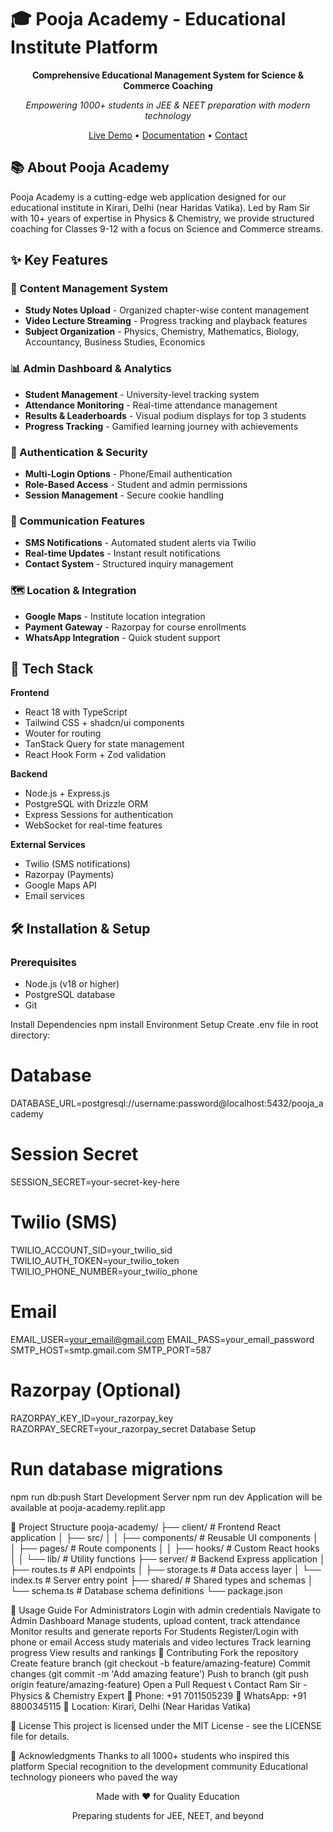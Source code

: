 # 🎓 Pooja Academy - Educational Institute Platform

<div align="center">

**Comprehensive Educational Management System for Science & Commerce Coaching**

*Empowering 1000+ students in JEE & NEET preparation with modern technology*

[Live Demo](#) • [Documentation](#) • [Contact](#contact)

</div>

## 📚 About Pooja Academy

Pooja Academy is a cutting-edge web application designed for our educational institute in Kirari, Delhi (near Haridas Vatika). Led by Ram Sir with 10+ years of expertise in Physics & Chemistry, we provide structured coaching for Classes 9-12 with a focus on Science and Commerce streams.

## ✨ Key Features

### 🔧 Content Management System
- **Study Notes Upload** - Organized chapter-wise content management
- **Video Lecture Streaming** - Progress tracking and playback features
- **Subject Organization** - Physics, Chemistry, Mathematics, Biology, Accountancy, Business Studies, Economics

### 📊 Admin Dashboard & Analytics
- **Student Management** - University-level tracking system
- **Attendance Monitoring** - Real-time attendance management
- **Results & Leaderboards** - Visual podium displays for top 3 students
- **Progress Tracking** - Gamified learning journey with achievements

### 🔐 Authentication & Security
- **Multi-Login Options** - Phone/Email authentication
- **Role-Based Access** - Student and admin permissions
- **Session Management** - Secure cookie handling

### 📱 Communication Features
- **SMS Notifications** - Automated student alerts via Twilio
- **Real-time Updates** - Instant result notifications
- **Contact System** - Structured inquiry management

### 🗺️ Location & Integration
- **Google Maps** - Institute location integration
- **Payment Gateway** - Razorpay for course enrollments
- **WhatsApp Integration** - Quick student support

## 🚀 Tech Stack

**Frontend**
- React 18 with TypeScript
- Tailwind CSS + shadcn/ui components
- Wouter for routing
- TanStack Query for state management
- React Hook Form + Zod validation

**Backend**
- Node.js + Express.js
- PostgreSQL with Drizzle ORM
- Express Sessions for authentication
- WebSocket for real-time features

**External Services**
- Twilio (SMS notifications)
- Razorpay (Payments)
- Google Maps API
- Email services

## 🛠️ Installation & Setup

### Prerequisites
- Node.js (v18 or higher)
- PostgreSQL database
- Git

Install Dependencies
npm install
Environment Setup
Create .env file in root directory:

# Database
DATABASE_URL=postgresql://username:password@localhost:5432/pooja_academy
# Session Secret
SESSION_SECRET=your-secret-key-here
# Twilio (SMS)
TWILIO_ACCOUNT_SID=your_twilio_sid
TWILIO_AUTH_TOKEN=your_twilio_token
TWILIO_PHONE_NUMBER=your_twilio_phone
# Email
EMAIL_USER=your_email@gmail.com
EMAIL_PASS=your_email_password
SMTP_HOST=smtp.gmail.com
SMTP_PORT=587
# Razorpay (Optional)
RAZORPAY_KEY_ID=your_razorpay_key
RAZORPAY_SECRET=your_razorpay_secret
Database Setup
# Run database migrations
npm run db:push
Start Development Server
npm run dev
Application will be available at pooja-academy.replit.app

📁 Project Structure
pooja-academy/
├── client/                 # Frontend React application
│   ├── src/
│   │   ├── components/     # Reusable UI components
│   │   ├── pages/          # Route components
│   │   ├── hooks/          # Custom React hooks
│   │   └── lib/            # Utility functions
├── server/                 # Backend Express application
│   ├── routes.ts           # API endpoints
│   ├── storage.ts          # Data access layer
│   └── index.ts            # Server entry point
├── shared/                 # Shared types and schemas
│   └── schema.ts           # Database schema definitions
└── package.json

🎯 Usage Guide
For Administrators
Login with admin credentials
Navigate to Admin Dashboard
Manage students, upload content, track attendance
Monitor results and generate reports
For Students
Register/Login with phone or email
Access study materials and video lectures
Track learning progress
View results and rankings
🤝 Contributing
Fork the repository
Create feature branch (git checkout -b feature/amazing-feature)
Commit changes (git commit -m 'Add amazing feature')
Push to branch (git push origin feature/amazing-feature)
Open a Pull Request
📞 Contact
Ram Sir - Physics & Chemistry Expert
📱 Phone: +91 7011505239
💬 WhatsApp: +91 8800345115
📍 Location: Kirari, Delhi (Near Haridas Vatika)

📄 License
This project is licensed under the MIT License - see the LICENSE file for details.

🙏 Acknowledgments
Thanks to all 1000+ students who inspired this platform
Special recognition to the development community
Educational technology pioneers who paved the way
<div align="center">
Made with ❤️ for Quality Education

Preparing students for JEE, NEET, and beyond
